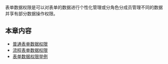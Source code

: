表单数据权限是可以对表单的数据进行个性化管理或分角色分成员管理不同的数据并享有部分数据操作权限。

## 本章内容
* [普通表单数据权限](8-4-1普通表单数据权限.md)
* [流程表单数据权限](8-4-2流程表单数据权限.md)
* [表单数据权限举例](8-4-3表单数据权限举例.md)

 
